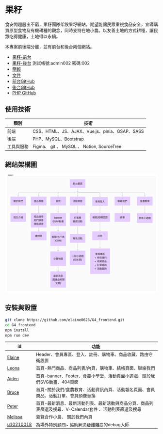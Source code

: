 # 果籽

食安問題層出不窮，果籽團隊架設果籽網站，期望能讓民眾重視食品安全，宣導購買原型食物及有機耕種的觀念，同時支持在地小農。以友善土地的方式耕種，讓民眾吃得健康，土地得以永續。

本專案前後端分離，並有前台和後台兩個網站。
* [果籽-前台](https://tibamef2e.com/cid101/g4/front/)
* [果籽-後台](https://tibamef2e.com/cid101/g4/admin/) 測試帳號:admin002 密碼:002
* [簡報](https://drive.google.com/file/d/1C1k3sDOqOyIEzS0rpjOansVMceRwSDg-/view?usp=sharing)
* [文件](https://drive.google.com/file/d/1-E0QKWCi0OUxWqj_PAfAUTg8nipYifVQ/view?usp=sharing)
* [前台GitHub](https://github.com/elaine0623/G4_frontend)
* [後台GitHub](https://github.com/elaine0623/G4_backend)
* [PHP GitHub](https://github.com/elaine0623/G4_php)

## 使用技術

|  類別   | 技術  |
|  ----  | ----  |
| 前端  | CSS、HTML、JS、AJAX、Vue.js、pinia、GSAP、SASS |
| 後端  | PHP、MySQL、Bootstrap |
| 工具與服務 | Figma、 git 、 MySQL 、 Notion, SourceTree |

## 網站架構圖

![前台架構](/src/assets/image/frontend-structure.png.jpg)

## 安裝與設置

```sh
git clone https://github.com/elaine0623/G4_frontend.git
cd G4_frontend
npm install
npm run dev
```



|  id   | 功能  |
|  ----  | ----  |
| [Elaine](https://github.com/elaine0623)  | Header、會員專區、登入、註冊、購物車、商品收藏、路由守衛設置 |
| [Leona](https://github.com/leona1128)  | 首頁-熱門商品、商品列表/內頁，購物車、結帳頁面、聯絡我們 |
| [Aiden](https://github.com/Aiden911) | 首頁-banner、Footer、食農小學堂、活動頁面小遊戲、關於我們SVG動畫、404頁面 |
| [Bruce](https://github.com/Bruce1219) | 首頁-關於我們/食農教育、活動資訊內頁、活動報名頁面、會員商品、活動訂單、會員頭像替換|
| [Peter](https://github.com/Plai8) | 首頁-最新消息、最新活動列表、最新活動與商品分頁、商品列表篩選及搜尋、V-Calendar套件 、活動列表篩選及搜尋|
| [Melissa](https://github.com/Melissachouuu) | 瀏覽合作小農、 關於我們內頁 |
| [u10210018](https://github.com/u10210018) | 為場外特別顧問~ 協助解決疑難雜症的debug大師 |
